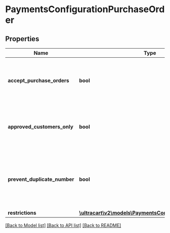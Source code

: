 # PaymentsConfigurationPurchaseOrder

## Properties
Name | Type | Description | Notes
------------ | ------------- | ------------- | -------------
**accept_purchase_orders** | **bool** | Master flag indicating this merchant accepts purchase orders | [optional] 
**approved_customers_only** | **bool** | If true, only approved customers may pay with a purchase order | [optional] 
**prevent_duplicate_number** | **bool** | If true, customers may not use duplicate PO numbers for any order | [optional] 
**restrictions** | [**\ultracart\v2\models\PaymentsConfigurationRestrictions**](PaymentsConfigurationRestrictions.md) |  | [optional] 

[[Back to Model list]](../README.md#documentation-for-models) [[Back to API list]](../README.md#documentation-for-api-endpoints) [[Back to README]](../README.md)


